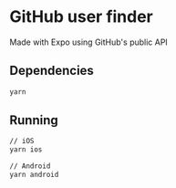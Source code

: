 # GitHub user finder

Made with Expo using GitHub's public API

## Dependencies

```sh
yarn
```

## Running

```sh
// iOS
yarn ios

// Android
yarn android
```
